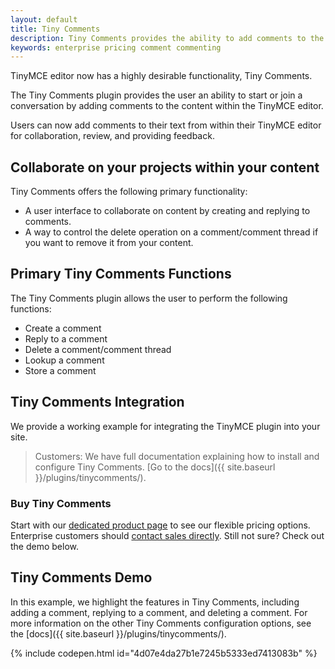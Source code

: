 ```yaml
---
layout: default
title: Tiny Comments
description: Tiny Comments provides the ability to add comments to the content and collaborate with other users for content editing.
keywords: enterprise pricing comment commenting
---
```


TinyMCE editor now has a highly desirable functionality, Tiny Comments.

The Tiny Comments plugin provides the user an ability to start or join a conversation by adding comments to the content within the TinyMCE editor.

Users can now add comments to their text from within their TinyMCE editor for collaboration, review, and providing feedback.


## Collaborate on your projects within your content

Tiny Comments offers the following primary functionality:

* A user interface to collaborate on content by creating and replying to comments.
* A way to control the delete operation on a comment/comment thread if you want to remove it from your content.

## Primary Tiny Comments Functions

The Tiny Comments plugin allows the user to perform the following functions:

* Create a comment
* Reply to a comment
* Delete a comment/comment thread
* Lookup a comment
* Store a comment

## Tiny Comments Integration

We provide a working example for integrating the TinyMCE plugin into your site.

> Customers: We have full documentation explaining how to install and configure Tiny Comments. [Go to the docs]({{ site.baseurl }}/plugins/tinycomments/).

### Buy Tiny Comments

Start with our [dedicated product page](https://www.tiny.cloud/pricing/) to see our flexible pricing options. Enterprise customers should [contact sales directly](https://www.tinymce.com/pricing/). Still not sure? Check out the demo below.

## Tiny Comments Demo

In this example, we highlight the features in Tiny Comments, including adding a comment, replying to a comment, and deleting a comment. For more information on the other Tiny Comments configuration options, see the [docs]({{ site.baseurl }}/plugins/tinycomments/).

{% include codepen.html id="4d07e4da27b1e7245b5333ed7413083b" %}
